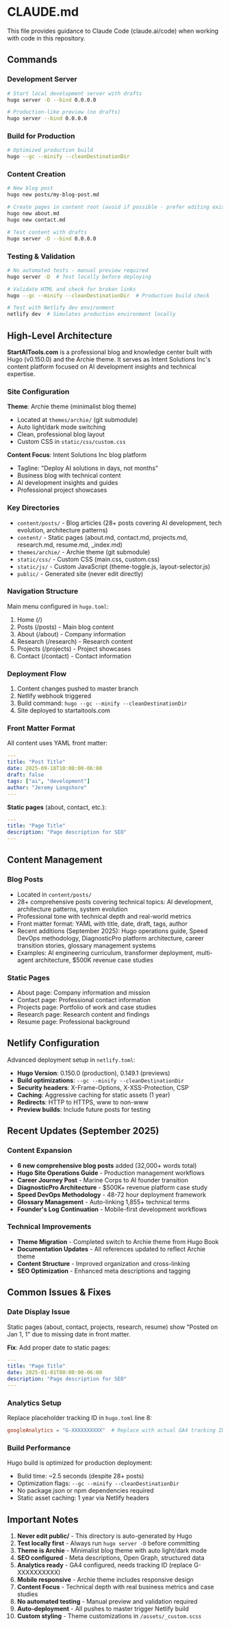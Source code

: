 # CLAUDE.md

This file provides guidance to Claude Code (claude.ai/code) when working with code in this repository.

## Commands

### Development Server
```bash
# Start local development server with drafts
hugo server -D --bind 0.0.0.0

# Production-like preview (no drafts)
hugo server --bind 0.0.0.0
```

### Build for Production
```bash
# Optimized production build
hugo --gc --minify --cleanDestinationDir
```

### Content Creation
```bash
# New blog post
hugo new posts/my-blog-post.md

# Create pages in content root (avoid if possible - prefer editing existing)
hugo new about.md
hugo new contact.md

# Test content with drafts
hugo server -D --bind 0.0.0.0
```

### Testing & Validation
```bash
# No automated tests - manual preview required
hugo server -D  # Test locally before deploying

# Validate HTML and check for broken links
hugo --gc --minify --cleanDestinationDir  # Production build check

# Test with Netlify dev environment
netlify dev  # Simulates production environment locally
```

## High-Level Architecture

**StartAITools.com** is a professional blog and knowledge center built with Hugo (v0.150.0) and the Archie theme. It serves as Intent Solutions Inc's content platform focused on AI development insights and technical expertise.

### Site Configuration

**Theme**: Archie theme (minimalist blog theme)
- Located at `themes/archie/` (git submodule)
- Auto light/dark mode switching
- Clean, professional blog layout
- Custom CSS in `static/css/custom.css`

**Content Focus**: Intent Solutions Inc blog platform
- Tagline: "Deploy AI solutions in days, not months"
- Business blog with technical content
- AI development insights and guides
- Professional project showcases

### Key Directories

- `content/posts/` - Blog articles (28+ posts covering AI development, tech evolution, architecture patterns)
- `content/` - Static pages (about.md, contact.md, projects.md, research.md, resume.md, _index.md)
- `themes/archie/` - Archie theme (git submodule)
- `static/css/` - Custom CSS (main.css, custom.css)
- `static/js/` - Custom JavaScript (theme-toggle.js, layout-selector.js)
- `public/` - Generated site (never edit directly)

### Navigation Structure

Main menu configured in `hugo.toml`:
1. Home (/)
2. Posts (/posts) - Main blog content
3. About (/about) - Company information
4. Research (/research) - Research content
5. Projects (/projects) - Project showcases
6. Contact (/contact) - Contact information

### Deployment Flow

1. Content changes pushed to master branch
2. Netlify webhook triggered
3. Build command: `hugo --gc --minify --cleanDestinationDir`
4. Site deployed to startaitools.com

### Front Matter Format

All content uses YAML front matter:
```yaml
---
title: "Post Title"
date: 2025-09-18T10:00:00-06:00
draft: false
tags: ["ai", "development"]
author: "Jeremy Longshore"
---
```

**Static pages** (about, contact, etc.):
```yaml
---
title: "Page Title"
description: "Page description for SEO"
---
```

## Content Management

### Blog Posts
- Located in `content/posts/`
- 28+ comprehensive posts covering technical topics: AI development, architecture patterns, system evolution
- Professional tone with technical depth and real-world metrics
- Front matter format: YAML with title, date, draft, tags, author
- Recent additions (September 2025): Hugo operations guide, Speed DevOps methodology, DiagnosticPro platform architecture, career transition stories, glossary management systems
- Examples: AI engineering curriculum, transformer deployment, multi-agent architecture, $500K revenue case studies

### Static Pages
- About page: Company information and mission
- Contact page: Professional contact information
- Projects page: Portfolio of work and case studies
- Research page: Research content and findings
- Resume page: Professional background

## Netlify Configuration

Advanced deployment setup in `netlify.toml`:
- **Hugo Version**: 0.150.0 (production), 0.149.1 (previews)
- **Build optimizations**: `--gc --minify --cleanDestinationDir`
- **Security headers**: X-Frame-Options, X-XSS-Protection, CSP
- **Caching**: Aggressive caching for static assets (1 year)
- **Redirects**: HTTP to HTTPS, www to non-www
- **Preview builds**: Include future posts for testing

## Recent Updates (September 2025)

### Content Expansion
- **6 new comprehensive blog posts** added (32,000+ words total)
- **Hugo Site Operations Guide** - Production management workflows
- **Career Journey Post** - Marine Corps to AI founder transition
- **DiagnosticPro Architecture** - $500K+ revenue platform case study
- **Speed DevOps Methodology** - 48-72 hour deployment framework
- **Glossary Management** - Auto-linking 1,855+ technical terms
- **Founder's Log Continuation** - Mobile-first development workflows

### Technical Improvements
- **Theme Migration** - Completed switch to Archie theme from Hugo Book
- **Documentation Updates** - All references updated to reflect Archie theme
- **Content Structure** - Improved organization and cross-linking
- **SEO Optimization** - Enhanced meta descriptions and tagging

## Common Issues & Fixes

### Date Display Issue
Static pages (about, contact, projects, research, resume) show "Posted on Jan 1, 1" due to missing date in front matter.

**Fix**: Add proper date to static pages:
```yaml
---
title: "Page Title"
date: 2025-01-01T00:00:00-06:00
description: "Page description for SEO"
---
```

### Analytics Setup
Replace placeholder tracking ID in `hugo.toml` line 8:
```toml
googleAnalytics = "G-XXXXXXXXXX"  # Replace with actual GA4 tracking ID
```

### Build Performance
Hugo build is optimized for production deployment:
- Build time: ~2.5 seconds (despite 28+ posts)
- Optimization flags: `--gc --minify --cleanDestinationDir`
- No package.json or npm dependencies required
- Static asset caching: 1 year via Netlify headers

## Important Notes

1. **Never edit public/** - This directory is auto-generated by Hugo
2. **Test locally first** - Always run `hugo server -D` before committing
3. **Theme is Archie** - Minimalist blog theme with auto light/dark mode
4. **SEO configured** - Meta descriptions, Open Graph, structured data
5. **Analytics ready** - GA4 configured, needs tracking ID (replace G-XXXXXXXXXX)
6. **Mobile responsive** - Archie theme includes responsive design
7. **Content Focus** - Technical depth with real business metrics and case studies
8. **No automated testing** - Manual preview and validation required
9. **Auto-deployment** - All pushes to master trigger Netlify build
10. **Custom styling** - Theme customizations in `/assets/_custom.scss`